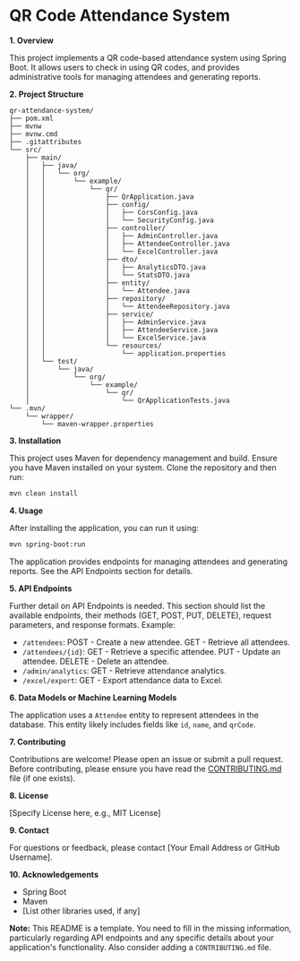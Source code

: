 # QR Code Attendance System

**1. Overview**

This project implements a QR code-based attendance system using Spring Boot.  It allows users to check in using QR codes, and provides administrative tools for managing attendees and generating reports.

**2. Project Structure**

```
qr-attendance-system/
├── pom.xml
├── mvnw
├── mvnw.cmd
├── .gitattributes
└── src/
    ├── main/
    │   ├── java/
    │   │   └── org/
    │   │       └── example/
    │   │           └── qr/
    │   │               ├── QrApplication.java
    │   │               ├── config/
    │   │               │   ├── CorsConfig.java
    │   │               │   └── SecurityConfig.java
    │   │               ├── controller/
    │   │               │   ├── AdminController.java
    │   │               │   ├── AttendeeController.java
    │   │               │   └── ExcelController.java
    │   │               ├── dto/
    │   │               │   ├── AnalyticsDTO.java
    │   │               │   └── StatsDTO.java
    │   │               ├── entity/
    │   │               │   └── Attendee.java
    │   │               ├── repository/
    │   │               │   └── AttendeeRepository.java
    │   │               ├── service/
    │   │               │   ├── AdminService.java
    │   │               │   ├── AttendeeService.java
    │   │               │   └── ExcelService.java
    │   │               └── resources/
    │   │                   └── application.properties
    │   └── test/
    │       └── java/
    │           └── org/
    │               └── example/
    │                   └── qr/
    │                       └── QrApplicationTests.java
└── .mvn/
    └── wrapper/
        └── maven-wrapper.properties

```

**3. Installation**

This project uses Maven for dependency management and build.  Ensure you have Maven installed on your system.  Clone the repository and then run:

```bash
mvn clean install
```

**4. Usage**

After installing the application, you can run it using:

```bash
mvn spring-boot:run
```

The application provides endpoints for managing attendees and generating reports.  See the API Endpoints section for details.

**5. API Endpoints**

Further detail on API Endpoints is needed.  This section should list the available endpoints, their methods (GET, POST, PUT, DELETE), request parameters, and response formats.  Example:

* `/attendees`:  POST - Create a new attendee.  GET - Retrieve all attendees.
* `/attendees/{id}`: GET - Retrieve a specific attendee. PUT - Update an attendee. DELETE - Delete an attendee.
* `/admin/analytics`: GET - Retrieve attendance analytics.
* `/excel/export`: GET - Export attendance data to Excel.

**6. Data Models or Machine Learning Models**

The application uses a `Attendee` entity to represent attendees in the database.  This entity likely includes fields like `id`, `name`, and `qrCode`.

**7. Contributing**

Contributions are welcome! Please open an issue or submit a pull request.  Before contributing, please ensure you have read the [CONTRIBUTING.md](CONTRIBUTING.md) file (if one exists).

**8. License**

[Specify License here, e.g., MIT License]

**9. Contact**

For questions or feedback, please contact [Your Email Address or GitHub Username].

**10. Acknowledgements**

* Spring Boot
* Maven
* [List other libraries used, if any]


**Note:** This README is a template.  You need to fill in the missing information, particularly regarding API endpoints and any specific details about your application's functionality.  Also consider adding a `CONTRIBUTING.md` file.
